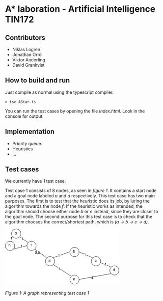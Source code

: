 # A* laboration - Artificial Intelligence TIN172
## Contributors
* Niklas Logren
* Jonathan Orrö
* Viktor Anderling
* David Grankvist

## How to build and run
Just compile as normal using the typescript compiler.
```
> tsc AStar.ts
```
You can run the test cases by opening the file *index.html*.
Look in the console for output.

## Implementation
 * Priority queue.
 * Heuristics
 * ...

## Test cases
We currently have 1 test case.

Test case 1 consists of 8 nodes, as seen in *figure 1*. It contains a start node and a goal node
labeled *a* and *d* respectively. This test case has two main purposes. The first is to test that
the heuristic does its job, by luring the algorithm towards the node *f*. If the heuristic works
as intended, the algorithm should choose either node *b* or *e* instead, since they are closer to
the goal node. The second purpose for this test case is to check that the algorithm chooses the
correct/shortest path, which is *(a -> b -> c -> d)*.

![Test case 1](/astar/testCase1.png?raw=true)

*Figure 1: A graph representing test case 1*
